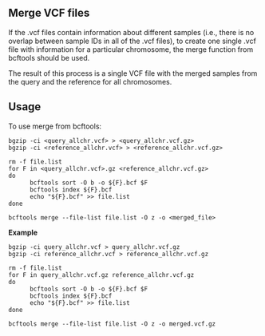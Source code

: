 ## Merge VCF files

If the .vcf files contain information about different samples (i.e., there is no overlap between sample IDs in all of the .vcf files), to create one single .vcf file with information for a particular chromosome, the merge function from bcftools should be used.

The result of this process is a single VCF file with the merged samples from the query and the reference for all chromosomes.

## Usage

To use merge from bcftools:

```
bgzip -ci <query_allchr.vcf> > <query_allchr.vcf.gz>
bgzip -ci <reference_allchr.vcf> > <reference_allchr.vcf.gz>

rm -f file.list
for F in <query_allchr.vcf>.gz <reference_allchr.vcf.gz>
do
      bcftools sort -O b -o ${F}.bcf $F
      bcftools index ${F}.bcf
      echo "${F}.bcf" >> file.list
done

bcftools merge --file-list file.list -O z -o <merged_file>
```

**Example**

```
bgzip -ci query_allchr.vcf > query_allchr.vcf.gz
bgzip -ci reference_allchr.vcf > reference_allchr.vcf.gz

rm -f file.list
for F in query_allchr.vcf.gz reference_allchr.vcf.gz
do
      bcftools sort -O b -o ${F}.bcf $F
      bcftools index ${F}.bcf
      echo "${F}.bcf" >> file.list
done

bcftools merge --file-list file.list -O z -o merged.vcf.gz
```
